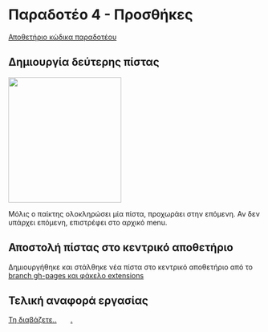 # Παραδοτέο 4 - Προσθήκες

[Αποθετήριο κώδικα παραδοτέου](https://github.com/p15zerv/pacman/tree/Deliverable4)

## Δημιουργία δεύτερης πίστας

<img src="https://user-images.githubusercontent.com/22644005/35177425-f8e82670-fd87-11e7-8870-4089d8bdf487.PNG" alt="" width="225" height="250">

Μόλις ο παίκτης ολοκληρώσει μία πίστα, προχωράει στην επόμενη. Αν δεν υπάρχει επόμενη, επιστρέφει στο αρχικό menu.

## Αποστολή πίστας στο κεντρικό αποθετήριο

Δημιουργήθηκε και στάλθηκε νέα πίστα στο κεντρικό αποθετήριο από το [branch gh-pages και φάκελο extensions](https://github.com/p15zerv/pacman/tree/gh-pages/extensions)


## Τελική αναφορά εργασίας

[Τη διαβάζετε..](https://github.com/p15zerv/MM-Report)&nbsp; &nbsp; &nbsp; &nbsp;[.](https://media3.giphy.com/media/jcxtvm2bsZDH2/giphy.gif)
